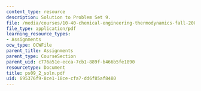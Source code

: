 ```yaml
---
content_type: resource
description: Solution to Problem Set 9.
file: /media/courses/10-40-chemical-engineering-thermodynamics-fall-2003/695376f98ce118cecfa7dd6f85af8480_ps09_2_soln.pdf
file_type: application/pdf
learning_resource_types:
- Assignments
ocw_type: OCWFile
parent_title: Assignments
parent_type: CourseSection
parent_uid: c776a51e-ecca-7cb1-889f-b466b5fe1890
resourcetype: Document
title: ps09_2_soln.pdf
uid: 695376f9-8ce1-18ce-cfa7-dd6f85af8480
---
```


